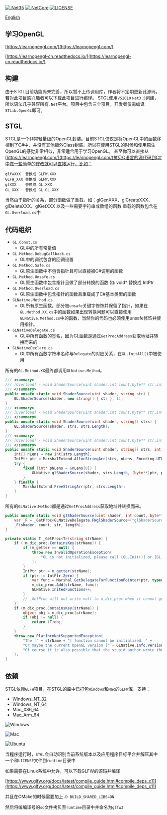 [![.Net35](https://img.shields.io/badge/DotNet-3.5-blue)](https://www.microsoft.com/zh-cn/download/details.aspx?id=25150)
[![.NetCore](https://img.shields.io/badge/DotNet-Core-blueviolet)](https://dotnet.microsoft.com/)
[![LICENSE](https://img.shields.io/badge/License-MIT-green)](https://github.com/DebugST/STNodeEditor/blob/main/LICENSE)

[English](./README.md)

## 学习OpenGL
[https://learnopengl.com/](https://learnopengl.com/)

[https://learnopengl-cn.readthedocs.io/](https://learnopengl-cn.readthedocs.io/)

## 构建
由于STGL目前功能尚未完善，所以暂不上传调用库，作者将不定期更新此源码，若对此项目感兴趣者可以下载此项目进行编译。
STGL使用`VS2010` `Net3.5`创建，所以语法几乎兼容所有`.Net`平台。项目中包含三个项目，开发者仅需编译`STLib.OpenGL`即可。

## STGL
STGL是一个非常轻量级的OpenGL封装。目前STGL仅仅是将OpenGL中的函数移植到了C#中，并没有其他额外Class封装。所以在使用STGL的时候和使用原生OpenGL的感觉非常相似，非常适合用于学习OpenGL。
甚至你可以直接从[https://learnopengl.com/](https://learnopengl.com/)拷贝C语言的源代码到C#中做一些简单的修改就可以直接运行，比如：
```
glfwXXX  替换成 GLFW.XXX
GLFW_XXX 替换成 GLFW.XXX
glXXX    替换成 GL.XXX
GL_XXX   替换成 GL.GL_XXX
```
当然由于指针的关系，部分函数做了重载，如：glGenXXX、glCreateXXX、glDeleteXXX、glGetXXX 以及一些需要字符串或数组的函数
重载的函数包含在`GL.Overload.cs`中

## 代码组织

* `GL.Const.cs`
    * GL中的所有常量值
* `GL.Method.DebugCallback.cs`
    * GL中的调试包含的回调设置
* `GL.Method.Safe.cs`
    * GL原生函数中不包含指针且可以直接被C#调用的函数
* `GL.Method.Unsafe.cs`
    * GL原生函数中包含指针且做了部分转换的函数 如: void* 替换成 IntPtr
* `GL.Method.Overload.cs`
    * GL原生函数中包含指针的函数且重载成了C#基本类型的函数
* `GLNative.Method.cs`
    * GL所有原生函数。部分被`unsafe`关键字修饰并保留了指针，如果在`GL.Method.XX.cs`中的函数如果出现转换问题可以直接使用`GLNative.Method.cs`中的函数，当然你的代码也必须使用unsafe修饰并使用指针。
* `GLNativeDelegate.cs`
    * GL中所有函数的签名，因为GL函数是通过`GetProcAddress`获取地址并转换而来的
* `GLNativeDeclare.cs`
    * GL中所有函数字符串名称与`Delegate`的对应关系，在`GL.InitAll()`中被使用
    
所有的`GL.Method.XX`最终都调用`GLNative.Method`。
```cs
/// <summary>
/// [Overload] - void ShaderSource(uint shader,int count,byte** str,int* length)
/// </summary>
public unsafe static void ShaderSource(uint shader, string str) {
    GL.ShaderSource(shader, new string[] { str }, 1);
}
/// <summary>
/// [Overload] - void ShaderSource(uint shader,int count,byte** str,int* length)
/// </summary>
public unsafe static void ShaderSource(uint shader, string[] strs) {
    GL.ShaderSource(shader, strs, strs.Length);
}
/// <summary>
/// [Overload] - void ShaderSource(uint shader,int count,byte** str,int* length)
/// </summary>
public unsafe static void ShaderSource(uint shader, string[] strs, int count) {
    int[] nLens = new int[strs.Length];
    IntPtr ptr = MarshalExtend.AllocStringArr(strs, nLens, Encoding.UTF8);
    try {
        fixed (int* pNLens = &nLens[0]) {
            GLNative.glShaderSource(shader, strs.Length, (byte**)ptr, pNLens);
        }
    } finally {
        MarshalExtend.FreeStringArr(ptr, strs.Length);
    }
}
```
所有的`GLNative.Method`都是通过`GetProcAddress`获取地址并转换而来。
```cs
public unsafe static void glShaderSource(uint shader, int count, byte** str, int* length) {
    var _F = _GetProc<GLNativeDelegate.FNglShaderSource>("glShaderSource");
    _F(shader, count, str, length);
}

private static T _GetProc<T>(string strName) {
    if (!m_dic_proc.ContainsKey(strName)) {
        if (m_getter == null) {
            throw new InvalidOperationException(
                "GL is not initialized, please call [GL.Init()] or [GL.InitAll()] to initialize it first."
            );
        }
        IntPtr ptr = m_getter(strName);
        if (ptr != IntPtr.Zero) {
            var func = Marshal.GetDelegateForFunctionPointer(ptr, typeof(T));
            m_dic_proc.Add(strName, func);
            GLNative.InitedFunctions++;
        }
        // _GetProc will not write null to m_dic_proc when it cannot get Proc, but GL.InitAll will.
    }
    if (m_dic_proc.ContainsKey(strName)) {
        object obj = m_dic_proc[strName];
        if (obj != null) {
            return (T)obj;
        }
    }
    throw new PlatformNotSupportedException(
        "The [" + strName + "] function cannot be initialized. " +
        "Or maybe the current OpenGL version [" + GLNative.Info.Version + "]  does not support this function, " +
        "Of course it is also possible that the stupid author wrote the bug."
    );
}
```

## 依赖
STGL依赖`GLFW`项目，在STGL的库中已打包`Windows`和`Mac`的`GLFW`库，支持：
* Windows_NT_32
* Windows_NT_64
* Mac_X86_64
* Mac_Arm_64

![Windows](https://s3.bmp.ovh/imgs/2022/07/06/eb03f437a406acd8.png)

![Mac](https://s3.bmp.ovh/imgs/2022/07/06/602a7aa7f193a21c.png)

![Ubuntu](https://s3.bmp.ovh/imgs/2022/07/06/f1f1910e2e803683.png)

当程序运行时，`STGL`会自动识别当前系统版本以及应用程序目标平台并解压其中一个和`LICENSE`文件到`runtime`目录中

如果需要在Linux系统中允许，可以下载GLFW的源码并编译

[https://www.glfw.org/docs/latest/compile_guide.html#compile_deps_x11](https://www.glfw.org/docs/latest/compile_guide.html#compile_deps_x11)

并且在CMake的时候需要加上`-D BUILD_SHARED_LIBS=ON`

然后将编编译号的`so`文件拷贝至`runtime`目录中并命名为`glfw3`
